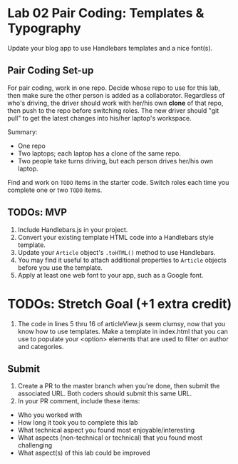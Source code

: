 # Lab 02 Pair Coding: Templates &amp; Typography
Update your blog app to use Handlebars templates and a nice font(s).

## Pair Coding Set-up
For pair coding, work in one repo. Decide whose repo to use for this lab, then make sure the other person is added as a collaborator. Regardless of who's driving, the driver should work with her/his own **clone** of that repo, then push to the repo before switching roles. The new driver should "git pull" to get the latest changes into his/her laptop's workspace.

Summary:
- One repo
- Two laptops; each laptop has a clone of the same repo.
- Two people take turns driving, but each person drives her/his own laptop.

Find and work on `TODO` items in the starter code. Switch roles each time you complete one or two `TODO` items.

## TODOs: MVP
1. Include Handlebars.js in your project.
1. Convert your existing template HTML code into a Handlebars style template.
1. Update your `Article` object's `.toHTML()` method to use Handlebars.
1. You may find it useful to attach additional properties to `Article` objects before you use the template.
1. Apply at least one web font to your app, such as a Google font.

# TODOs: Stretch Goal (+1 extra credit)
1. The code in lines 5 thru 16 of articleView.js seem clumsy, now that you know how to use templates. Make a template in index.html that you can use to populate your &lt;option&gt; elements that are used to filter on author and categories.

## Submit
1. Create a PR to the master branch when you're done, then submit the associated URL. Both coders should submit this same URL.
2. In your PR comment, include these items:
 - Who you worked with
 - How long it took you to complete this lab
 - What technical aspect you found most enjoyable/interesting
 - What aspects (non-technical or technical) that you found most challenging
 - What aspect(s) of this lab could be improved
